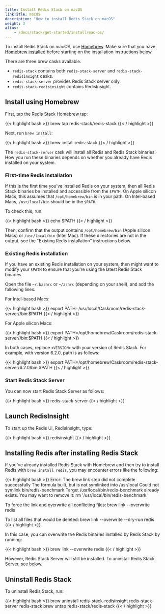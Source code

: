 ```yaml
---
title: Install Redis Stack on macOS
linkTitle: macOS
description: "How to install Redis Stack on macOS"
weight: 3
alias: 
    - /docs/stack/get-started/install/mac-os/
---
```


To install Redis Stack on macOS, use [Homebrew](https://brew.sh/). Make sure that you have [Homebrew installed](https://docs.brew.sh/Installation) before starting on the installation instructions below.

There are three brew casks available.

* `redis-stack` contains both `redis-stack-server` and `redis-stack-redisinsight` casks. 
* `redis-stack-server` provides Redis Stack server only.
* `redis-stack-redisinsight` contains RedisInsight.

## Install using Homebrew

First, tap the Redis Stack Homebrew tap:

{{< highlight bash >}}
brew tap redis-stack/redis-stack
{{< / highlight >}}

Next, run `brew install`:

{{< highlight bash >}}
brew install redis-stack
{{< / highlight >}}

The `redis-stack-server` cask will install all Redis and Redis Stack binaries. How you run these binaries depends on whether you already have Redis installed on your system.

### First-time Redis installation

If this is the first time you've installed Redis on your system, then all Redis Stack binaries be installed and accessible from the `$PATH`. On Apple silicon Macs, this assumes that `/opt/homebrew/bin` is in your path. On Intel-based Macs, `/usr/local/bin` should be in the `$PATH`.

To check this, run:

{{< highlight bash >}}
echo $PATH
{{< / highlight >}}

Then, confirm that the output contains `/opt/homebrew/bin` (Apple silicon Macs) or `/usr/local/bin` (Intel Mac). If these directories are not in the output, see the "Existing Redis installation" instructions below.

### Existing Redis installation

If you have an existing Redis installation on your system, then might want to modify your `$PATH` to ensure that you're using the latest Redis Stack binaries.

Open the file `~/.bashrc` or `~/zshrc` (depending on your shell), and add the following lines.

For Intel-based Macs:

{{< highlight bash >}}
export PATH=/usr/local/Caskroom/redis-stack-server/<VERSION>/bin:$PATH
{{< / highlight >}}

For Apple silicon Macs:

{{< highlight bash >}}
export PATH=/opt/homebrew/Caskroom/redis-stack-server/<VERSION>/bin:$PATH
{{< / highlight >}}

In both cases, replace `<VERSION>` with your version of Redis Stack. For example, with version 6.2.0, path is as follows:

{{< highlight bash >}}
export PATH=/opt/homebrew/Caskroom/redis-stack-server/6.2.0/bin:$PATH
{{< / highlight >}}

### Start Redis Stack Server

You can now start Redis Stack Server as follows:

{{< highlight bash >}}
redis-stack-server
{{< / highlight >}}

## Launch RedisInsight

To start up the Redis UI, RedisInsight, type:

{{< highlight bash >}}
redisinsight
{{< / highlight >}}


## Installing Redis after installing Redis Stack

If you've already installed Redis Stack with Homebrew and then try to install Redis with `brew install redis`, you may encounter errors like the following:

{{< highlight bash >}}
Error: The brew link step did not complete successfully
The formula built, but is not symlinked into /usr/local
Could not symlink bin/redis-benchmark
Target /usr/local/bin/redis-benchmark
already exists. You may want to remove it:
rm '/usr/local/bin/redis-benchmark'

To force the link and overwrite all conflicting files:
brew link --overwrite redis

To list all files that would be deleted:
brew link --overwrite --dry-run redis
{{< / highlight >}}

In this case, you can overwrite the Redis binaries installed by Redis Stack by running:

{{< highlight bash >}}
brew link --overwrite redis
{{< / highlight >}}

However, Redis Stack Server will still be installed. To uninstall Redis Stack Server, see below.

## Uninstall Redis Stack

To uninstall Redis Stack, run:

{{< highlight bash >}}
brew uninstall redis-stack-redisinsight redis-stack-server redis-stack
brew untap redis-stack/redis-stack
{{< / highlight >}}
